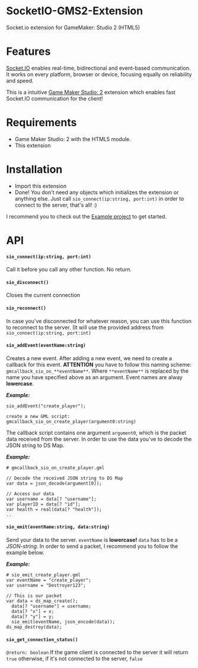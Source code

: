 # SocketIO-GMS2-Extension
Socket.io extension for GameMaker: Studio 2 (HTML5)

# Features
[Socket.IO](https://github.com/socketio/socket.io) enables real-time, bidirectional and event-based communication. It works on every platform, browser or device, focusing equally on reliability and speed.

This is a intuitive [Game Maker Studio: 2](https://www.yoyogames.com/gamemaker) extension which enables fast Socket.IO communication for the client!

# Requirements
* Game Maker Studio: 2 with the HTML5 module.
* This extension

# Installation
* Import this extension
* Done! 
You don't need any objects which initializes the extension or anything else. Just call `sio_connect(ip:string, port:int)` in order to connect to the server, that's all! :)

I recommend you to check out the [Example project](https://github.com/IgnasKavaliauskas/SocketIO-GMS2-Extension/tree/master/Example%20project) to get started.

# API
#### `sio_connect(ip:string, port:int)`
Call it before you call any other function. No return.

#### `sio_disconnect()`
Closes the current connection

#### `sio_reconnect()`
In case you've disconnected for whatever reason, you can use this function to reconnect to the server. (It will use the provided address from `sio_connect(ip:string, port:int)`

#### `sio_addEvent(eventName:string)`
Creates a new event. After adding a new event, we need to create a callback for this event.
**ATTENTION** you have to follow this naming scheme: `gmcallback_sio_on_**eventName**`. Where `**eventName**` is replaced by the name you have specified above as an argument. Event names are alway **lowercase**.

**_Example:_**
```
sio_addEvent("create_player");

create a new GML script: gmcallback_sio_on_create_player(argument0:string)
```
The callback script contains one argument `argument0`, which is the packet data received from the server. 
In order to use the data you've to decode the JSON string to DS Map. 

**_Example:_**
```
# gmcallback_sio_on_create_player.gml

// Decode the received JSON string to DS Map
var data = json_decode(argument[0]);

// Access our data
var username = data[? "username"];
var playerID = data[? "id"];
var health = real(data[? "health"]);
..
```

#### `sio_emit(eventName:string, data:string)`
Send your data to the server. `eventName` is **lowercase!** `data` has to be a _JSON-string_. 
In order to send a packet, I recommend you to follow the example below.

**_Example:_**
```
# sio_emit_create_player.gml
var eventName = "create_player";
var username = "Destroyer123";

// This is our packet
var data = ds_map_create();
  data[? "username"] = username;
  data[? "x"] = x;
  data[? "y"] = y;
  sio_emit(eventName, json_encode(data));
ds_map_destroy(data);

```

#### `sio_get_connection_status()`
`@return: boolean`
If the game client is connected to the server it will return `true` otherwise, if it's not connected to the server, `false`
